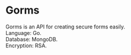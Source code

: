 <h1>Gorms</h1>
Gorms is an API for creating secure forms easily.<br>
Language: Go.<br>
Database: MongoDB.<br>
Encryption: RSA.<br>